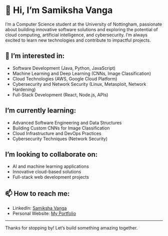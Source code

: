 # 👋 Hi, I’m Samiksha Vanga

I’m a Computer Science student at the University of Nottingham, passionate about building innovative software solutions and exploring the potential of cloud computing, artificial intelligence, and cybersecurity. I’m always excited to learn new technologies and contribute to impactful projects.

## 👀 I’m interested in:
- Software Development (Java, Python, JavaScript)
- Machine Learning and Deep Learning (CNNs, Image Classification)
- Cloud Technologies (AWS, Google Cloud Platform)
- Cybersecurity and Network Security (Linux, Metasploit, Network Hardening)
- Full-Stack Development (React, Node.js, APIs)

##  I’m currently learning:
- Advanced Software Engineering and Data Structures
- Building Custom CNNs for Image Classification
- Cloud Infrastructure and DevOps Practices
- Cybersecurity Techniques (Network Security)

##  I’m looking to collaborate on:
- AI and machine learning applications
- Innovative cloud-based solutions
- Full-stack web development projects

## 📫 How to reach me:
- LinkedIn: [Samiksha Vanga](https://www.linkedin.com/in/samiksha-vanga-a3677321a)
- Personal Website: [My Portfolio](https://samivanga.github.io/SamikshaVanga.github.io/)

---

Thanks for stopping by! Let’s build something amazing together.

